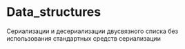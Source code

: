 # Data_structures
Сериализации и десериализации двусвязного списка без использования стандартных средств сериализации
